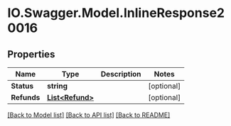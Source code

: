 # IO.Swagger.Model.InlineResponse20016
## Properties

Name | Type | Description | Notes
------------ | ------------- | ------------- | -------------
**Status** | **string** |  | [optional] 
**Refunds** | [**List&lt;Refund&gt;**](Refund.md) |  | [optional] 

[[Back to Model list]](../README.md#documentation-for-models) [[Back to API list]](../README.md#documentation-for-api-endpoints) [[Back to README]](../README.md)

